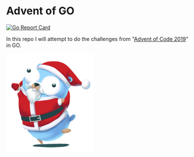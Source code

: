 # Advent of GO

[![Go Report Card](https://goreportcard.com/badge/github.com/AugustinGrigorov/advent-of-go)](https://goreportcard.com/report/github.com/AugustinGrigorov/advent-of-go)

In this repo I will attempt to do the challenges from "[Advent of Code 2019](https://adventofcode.com)" in GO.

![Gopher in a festive hat](/advent-of-go.png)

